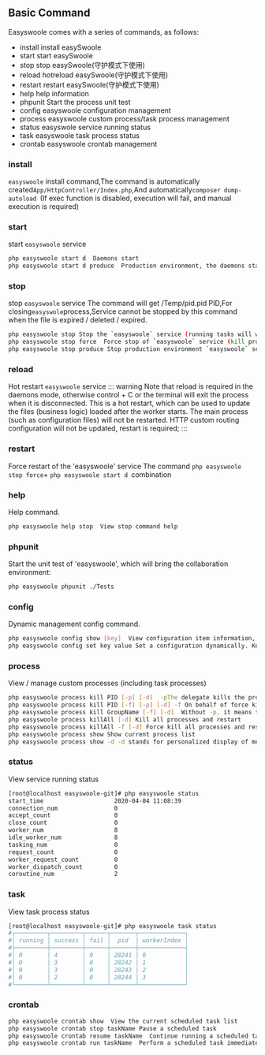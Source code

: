 ## Basic Command
Easyswoole comes with a series of commands, as follows:
- install       install easySwoole
- start         start easySwoole
- stop          stop easySwoole(守护模式下使用)
- reload        hotreload easySwoole(守护模式下使用)
- restart       restart easySwoole(守护模式下使用)
- help          help information
- phpunit       Start the process unit test
- config        easyswoole configuration management
- process       easyswoole custom process/task process management
- status        easyswole service running status
- task          easyswoole task process status
- crontab       easyswoole crontab management

### install   
`easyswoole` install command,The command is automatically created`App/HttpController/Index.php`,And automatically`composer dump-autoload `(If exec function is disabled, execution will fail, and manual execution is required)
### start        
start `easyswoole` service
```bash
php easyswoole start d  Daemons start
php easyswoole start d produce  Production environment, the daemons start, and the production environment will introduce the product.php configuration file,
```
### stop          
stop `easyswoole` service
The command will get /Temp/pid.pid PID,For closing`easyswole`process,Service cannot be stopped by this command when the file is expired / deleted / expired.
```bash
php easyswoole stop Stop the `easyswoole` service (running tasks will wait for the end of running before stopping)
php easyswoole stop force  Force stop of `easyswoole` service (kill process directly)
php easyswoole stop produce Stop production environment `easyswoole` service
```

### reload        
Hot restart `easyswoole` service
::: warning
 Note that reload is required in the daemons mode, otherwise control + C or the terminal will exit the process when it is disconnected. This is a hot restart, which can be used to update the files (business logic) loaded after the worker starts. The main process (such as configuration files) will not be restarted. HTTP custom routing configuration will not be updated, restart is required;
:::
### restart 
Force restart of the 'easyswoole' service
The command `php easyswoole stop force`+ `php easyswoole start d `combination
### help       
Help command.
```bash
php easyswoole help stop  View stop command help
```   
### phpunit       
Start the unit test of 'easyswoole', which will bring the collaboration environment:
```bash
php easyswoole phpunit ./Tests
```
### config        
Dynamic management config command.
```bash
php easyswoole config show [key]  View configuration item information, key support. Separator
php easyswoole config set key value Set a configuration dynamically. Key supports. Separator
```
### process    
View / manage custom processes (including task processes)
```bash
php easyswoole process kill PID [-p] [-d]  -pThe delegate kills the process and restarts it through the process ID
php easyswoole process kill PID [-f] [-p] [-d] -f On behalf of force kill process and restart
php easyswoole process kill GroupName [-f] [-d]  Without -p, it means to kill a process group and restart it
php easyswoole process killAll [-d] Kill all processes and restart
php easyswoole process killAll -f [-d] Force kill all processes and restart
php easyswoole process show Show current process list
php easyswoole process show -d -d stands for personalized display of memory information
```
### status        
View service running status
```bash
[root@localhost easyswoole-git]# php easyswoole status
start_time                    2020-04-04 11:08:39
connection_num                0
accept_count                  0
close_count                   0
worker_num                    8
idle_worker_num               8
tasking_num                   0
request_count                 0
worker_request_count          0
worker_dispatch_count         0
coroutine_num                 2
```
### task          
View task process status
```bash
[root@localhost easyswoole-git]# php easyswoole task status
#┌─────────┬─────────┬──────┬───────┬─────────────┐
#│ running │ success │ fail │  pid  │ workerIndex │
#├─────────┼─────────┼──────┼───────┼─────────────┤
#│ 0       │ 4       │ 0    │ 28241 │ 0           │
#│ 0       │ 3       │ 0    │ 28242 │ 1           │
#│ 0       │ 3       │ 0    │ 28243 │ 2           │
#│ 0       │ 2       │ 0    │ 28244 │ 3           │
#└─────────┴─────────┴──────┴───────┴─────────────┘

```
### crontab       
```bash
php easyswoole crontab show  View the current scheduled task list
php easyswoole crontab stop taskName Pause a scheduled task
php easyswoole crontab resume taskName  Continue running a scheduled task
php easyswoole crontab run taskName  Perform a scheduled task immediately


```
